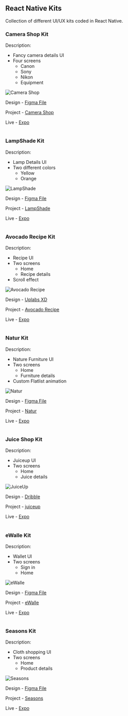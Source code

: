 ## React Native Kits

Collection of different UI/UX kits coded in React Native.

### Camera Shop Kit

Description:

- Fancy camera details UI
- Four screens
  - Canon
  - Sony
  - Nikon
  - Equipment

![Camera Shop](./screenshots/camerashop.png)

Design - [Figma File](<https://www.figma.com/file/hVQ4i3L7NskFsT485OkreI/Camera-shop-(Community)?node-id=0%3A1>)

Project - [Camera Shop](./camera-shop)

Live - [Expo](https://expo.dev/@tidbit/camera-shop)

#

### LampShade Kit

Description:

- Lamp Details UI
- Two different colors
  - Yellow
  - Orange

![LampShade](./screenshots/lampshade.png)

Design - [Figma File](https://www.figma.com/file/oVEA7P34UznIl2eauTEn4b/LampshadeApp?node-id=0%3A1)

Project - [LampShade](./lampshade)

Live - [Expo](https://expo.dev/@tidbit/lampshade)

#

### Avocado Recipe Kit

Description:

- Recipe UI
- Two screens
  - Home
  - Recipe details
- Scroll effect

![Avocado Recipe](./screenshots/avocadorecipe.png)

Design - [Uplabs XD](https://www.uplabs.com/posts/avocado-recipe-app)

Project - [Avocado Recipe](./avocado-recipe)

Live - [Expo](https://expo.dev/@tidbit/avocado-recipe)

#

### Natur Kit

Description:

- Nature Furniture UI
- Two screens
  - Home
  - Furniture details
- Custom Flatlist animation

![Natur](./screenshots/natur.png)

Design - [Figma File](https://www.figma.com/file/OwXqpNe9lJIC7KI2reHLnm/NaturWoodenFurnitureApp?node-id=0%3A1)

Project - [Natur](./natur)

Live - [Expo](https://expo.dev/@tidbit/natur)

#

### Juice Shop Kit

Description:

- Juiceup UI
- Two screens
  - Home
  - Juice details

![JuiceUp](./screenshots/juiceup.png)

Design - [Dribble](https://dribbble.com/shots/10274668-Juiceup-App)

Project - [juiceup](./juice-up)

Live - [Expo](https://expo.dev/@tidbit/juice-up)

#

### eWalle Kit

Description:

- Wallet UI
- Two screens
  - Sign in
  - Home

![eWalle](./screenshots/eWalle.png)

Design - [Figma File](https://www.figma.com/file/ZkZ1GC4gmJRZRFvA4ywmUg/eWalle?node-id=0%3A1)

Project - [eWalle](./e-walle)

Live - [Expo](https://expo.dev/@tidbit/e-walle)

#

### Seasons Kit

Description:

- Cloth shopping UI
- Two screens
  - Home
  - Product details

![Seasons](./screenshots/seasons.png)

Design - [Figma File](https://www.figma.com/file/76ZMHPijYCdywcaIsBwxbH/Seasons)

Project - [Seasons](./seasons)

Live - [Expo](https://expo.dev/@tidbit/seasons)

#
